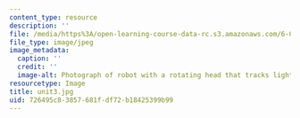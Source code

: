 ```yaml
---
content_type: resource
description: ''
file: /media/https%3A/open-learning-course-data-rc.s3.amazonaws.com/6-01sc-introduction-to-electrical-engineering-and-computer-science-i-spring-2011/726495c83857681fdf72b18425399b99_unit3.jpg
file_type: image/jpeg
image_metadata:
  caption: ''
  credit: ''
  image-alt: Photograph of robot with a rotating head that tracks light.
resourcetype: Image
title: unit3.jpg
uid: 726495c8-3857-681f-df72-b18425399b99
---
```

